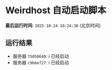 # Weirdhost 自动启动脚本

**最后运行时间**: `2025-10-24 10:24:38` (北京时间)

## 运行结果

- 服务器 `75050649`: ℹ️ 已经启动
- 服务器 `c9bbef27`: ℹ️ 已经启动
